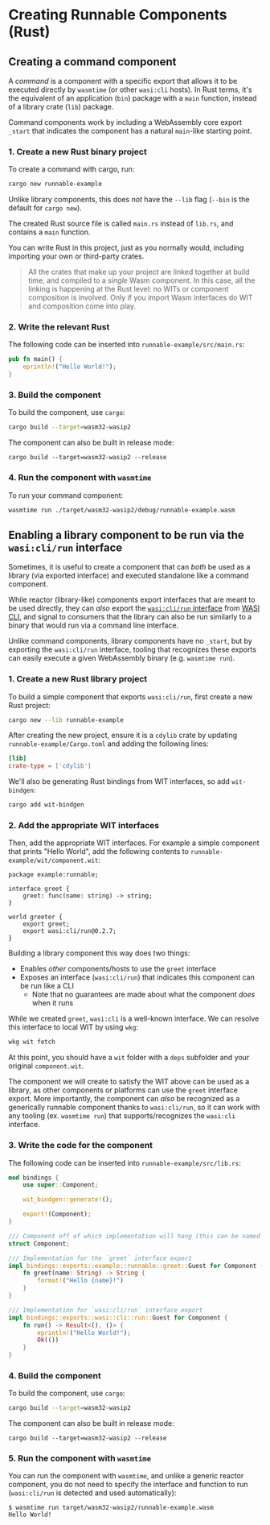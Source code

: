 # Creating Runnable Components (Rust)

## Creating a command component

A _command_ is a component with a specific export that allows it to be executed directly by `wasmtime`
(or other `wasi:cli` hosts). In Rust terms, it's the equivalent of an application (`bin`) package with
a `main` function, instead of a library crate (`lib`) package.

Command components work by including a WebAssembly core export `_start` that indicates the component
has a natural `main`-like starting point.

### 1. Create a new Rust binary project

To create a command with cargo, run:

```sh
cargo new runnable-example
```

Unlike library components, this does _not_ have the `--lib` flag (`--bin` is the default for `cargo new`).

The created Rust source file is called `main.rs` instead of `lib.rs`, and contains a `main` function.

You can write Rust in this project, just as you normally would, including importing your own or third-party crates.

> All the crates that make up your project are linked together at build time, and compiled to a _single_ Wasm component. In this case, all the linking is happening at the Rust level: no WITs or component composition is involved. Only if you import Wasm interfaces do WIT and composition come into play.

### 2. Write the relevant Rust

The following code can be inserted into `runnable-example/src/main.rs`:

```rust
pub fn main() {
    eprintln!("Hello World!");
}
```

### 3. Build the component

To build the component, use `cargo`:

```sh
cargo build --target=wasm32-wasip2
```

The component can also be built in release mode:

```console
cargo build --target=wasm32-wasip2 --release
```

### 4. Run the component with `wasmtime`

To run your command component:

```sh
wasmtime run ./target/wasm32-wasip2/debug/runnable-example.wasm
```

## Enabling a library component to be run via the `wasi:cli/run` interface

Sometimes, it is useful to create a component that can *both* be used as a library (via
exported interface) and executed standalone like a command component.

While reactor (library-like) components export interfaces that are meant to be used directly,
they can *also* export the [`wasi:cli/run` interface][wasi-cli-iface-run] from [WASI CLI][wasi-cli],
and signal to consumers that the library can also be run similarly to a binary that would run via a
command line interface.

Unlike command components, library components have no `_start`, but by exporting the `wasi:cli/run` interface,
tooling that recognizes these exports can easily execute a given WebAssembly binary (e.g. `wasmtime run`).

[wasi-cli-iface-run]: https://github.com/WebAssembly/wasi-cli/tree/main/wit/run.wit
[wasi-cli]: https://github.com/WebAssembly/wasi-cli

### 1. Create a new Rust library project

To build a simple component that exports `wasi:cli/run`, first create a new Rust project:

```sh
cargo new --lib runnable-example
```

After creating the new project, ensure it is a `cdylib` crate by updating `runnable-example/Cargo.toml` and adding
the following lines:

```toml
[lib]
crate-type = ['cdylib']
```

We'll also be generating Rust bindings from WIT interfaces, so add `wit-bindgen`:

```sh
cargo add wit-bindgen
```

### 2. Add the appropriate WIT interfaces

Then, add the appropriate WIT interfaces. For example a simple component that prints "Hello World", add the following
contents to `runnable-example/wit/component.wit`:

```wit
package example:runnable;

interface greet {
    greet: func(name: string) -> string;
}

world greeter {
    export greet;
    export wasi:cli/run@0.2.7;
}
```

Building a library component this way does two things:

- Enables *other* components/hosts to use the `greet` interface
- Exposes an interface (`wasi:cli/run`) that indicates this component can be run like a CLI
  - Note that no guarantees are made about what the component *does* when it runs

While we created `greet`, `wasi:cli` is a well-known interface. We can resolve this interface to local WIT by
using `wkg`:

```sh
wkg wit fetch
```

At this point, you should have a `wit` folder with a `deps` subfolder and your original `component.wit`.

The component we will create to satisfy the WIT above can be used as a library, as other components
or platforms can use the `greet` interface export. More importantly, the component can *also* be
recognized as a generically runnable component thanks to `wasi:cli/run`, so it can work
with any tooling (ex. `wasmtime run`) that supports/recognizes the `wasi:cli` interface.

[!WARNING]: #

### 3. Write the code for the component

The following code can be inserted into `runnable-example/src/lib.rs`:

```rust
mod bindings {
    use super::Component;

    wit_bindgen::generate!();

    export!(Component);
}

/// Component off of which implementation will hang (this can be named anything)
struct Component;

/// Implementation for the `greet` interface export
impl bindings::exports::example::runnable::greet::Guest for Component {
    fn greet(name: String) -> String {
        format!("Hello {name}!")
    }
}

/// Implementation for `wasi:cli/run` interface export
impl bindings::exports::wasi::cli::run::Guest for Component {
    fn run() -> Result<(), ()> {
        eprintln!("Hello World!");
        Ok(())
    }
}
```

### 4. Build the component

To build the component, use `cargo`:

```sh
cargo build --target=wasm32-wasip2
```

The component can also be built in release mode:

```console
cargo build --target=wasm32-wasip2 --release
```

### 5. Run the component with `wasmtime`

You can run the component with `wasmtime`, and unlike a generic reactor component, you do not need to specify
the interface and function to run (`wasi:cli/run` is detected and used automatically):

```console
$ wasmtime run target/wasm32-wasip2/runnable-example.wasm
Hello World!
```
